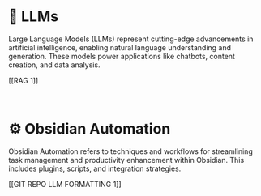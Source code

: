 # 🤖 LLMs  
Large Language Models (LLMs) represent cutting-edge advancements in artificial intelligence, enabling natural language understanding and generation. These models power applications like chatbots, content creation, and data analysis.  

[[RAG 1]]  

<br>  

# ⚙️ Obsidian Automation  
Obsidian Automation refers to techniques and workflows for streamlining task management and productivity enhancement within Obsidian. This includes plugins, scripts, and integration strategies.  

[[GIT REPO LLM FORMATTING 1]]
